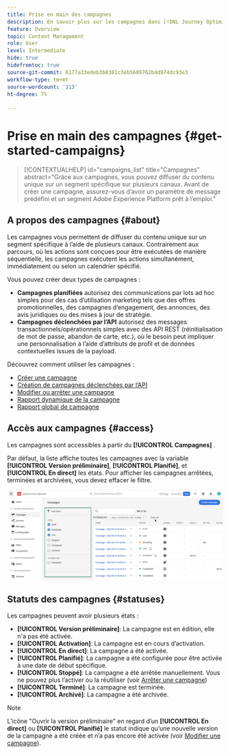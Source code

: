```yaml
---
title: Prise en main des campagnes
description: En savoir plus sur les campagnes dans [!DNL Journey Optimizer]
feature: Overview
topic: Content Management
role: User
level: Intermediate
hide: true
hidefromtoc: true
source-git-commit: 6177a33edeb3b8381c3eb5609762b4d974dc93e3
workflow-type: tm+mt
source-wordcount: '313'
ht-degree: 7%

---
```



# Prise en main des campagnes {#get-started-campaigns}

>[!CONTEXTUALHELP]
>id="campaigns_list"
>title="Campagnes"
>abstract="Grâce aux campagnes, vous pouvez diffuser du contenu unique sur un segment spécifique sur plusieurs canaux. Avant de créer une campagne, assurez-vous d’avoir un paramètre de message prédéfini et un segment Adobe Experience Platform prêt à l’emploi."

## A propos des campagnes {#about}

Les campagnes vous permettent de diffuser du contenu unique sur un segment spécifique à l’aide de plusieurs canaux. Contrairement aux parcours, où les actions sont conçues pour être exécutées de manière séquentielle, les campagnes exécutent les actions simultanément, immédiatement ou selon un calendrier spécifié.

Vous pouvez créer deux types de campagnes :

* **Campagnes planifiées** autorisez des communications par lots ad hoc simples pour des cas d’utilisation marketing tels que des offres promotionnelles, des campagnes d’engagement, des annonces, des avis juridiques ou des mises à jour de stratégie.
* **Campagnes déclenchées par l’API** autorisez des messages transactionnels/opérationnels simples avec des API REST (réinitialisation de mot de passe, abandon de carte, etc.), où le besoin peut impliquer une personnalisation à l’aide d’attributs de profil et de données contextuelles issues de la payload.

Découvrez comment utiliser les campagnes :
* [Créer une campagne](create-campaign.md)
* [Création de campagnes déclenchées par l’API](api-triggered-campaigns.md)
* [Modifier ou arrêter une campagne](modify-stop-campaign.md)
* [Rapport dynamique de la campagne](campaign-live-report.md)
* [Rapport global de campagne](campaign-global-report.md)

## Accès aux campagnes {#access}

Les campagnes sont accessibles à partir du **[!UICONTROL Campagnes]** .

Par défaut, la liste affiche toutes les campagnes avec la variable **[!UICONTROL Version préliminaire]**, **[!UICONTROL Planifié]**, et **[!UICONTROL En direct]** les états. Pour afficher les campagnes arrêtées, terminées et archivées, vous devez effacer le filtre.

![](assets/create-campaign-list.png)

## Statuts des campagnes {#statuses}

Les campagnes peuvent avoir plusieurs états :

* **[!UICONTROL Version préliminaire]**: La campagne est en édition, elle n&#39;a pas été activée.
* **[!UICONTROL Activation]**: La campagne est en cours d’activation.
* **[!UICONTROL En direct]**: La campagne a été activée.
* **[!UICONTROL Planifié]**: La campagne a été configurée pour être activée à une date de début spécifique.
* **[!UICONTROL Stoppé]**: La campagne a été arrêtée manuellement. Vous ne pouvez plus l’activer ou la réutiliser (voir [Arrêter une campagne](modify-stop-campaign.md#stop))
* **[!UICONTROL Terminé]**: La campagne est terminée.
* **[!UICONTROL Archivé]**: La campagne a été archivée.

>[!NOTE]
>
>L’icône &quot;Ouvrir la version préliminaire&quot; en regard d’un **[!UICONTROL En direct]** ou **[!UICONTROL Planifié]** le statut indique qu’une nouvelle version de la campagne a été créée et n’a pas encore été activée (voir [Modifier une campagne](modify-stop-campaign.md#modify)).
